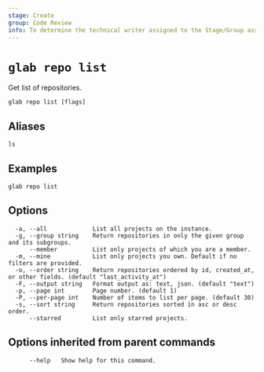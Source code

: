 ```yaml
---
stage: Create
group: Code Review
info: To determine the technical writer assigned to the Stage/Group associated with this page, see https://about.gitlab.com/handbook/product/ux/technical-writing/#assignments
---
```


<!--
This documentation is auto generated by a script.
Please do not edit this file directly. Run `make gen-docs` instead.
-->

# `glab repo list`

Get list of repositories.

```plaintext
glab repo list [flags]
```

## Aliases

```plaintext
ls
```

## Examples

```plaintext
glab repo list

```

## Options

```plaintext
  -a, --all             List all projects on the instance.
  -g, --group string    Return repositories in only the given group and its subgroups.
      --member          List only projects of which you are a member.
  -m, --mine            List only projects you own. Default if no filters are provided.
  -o, --order string    Return repositories ordered by id, created_at, or other fields. (default "last_activity_at")
  -F, --output string   Format output as: text, json. (default "text")
  -p, --page int        Page number. (default 1)
  -P, --per-page int    Number of items to list per page. (default 30)
  -s, --sort string     Return repositories sorted in asc or desc order.
      --starred         List only starred projects.
```

## Options inherited from parent commands

```plaintext
      --help   Show help for this command.
```
